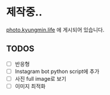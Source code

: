 # 제작중..

[photo.kyungmin.life](https://photo.kyungmin.life) 에 게시되어 있습니다.

## TODOS

- [ ] 반응형
- [ ] Instagram bot python script에 추가
- [ ] 사진 full image로 보기
- [ ] 이미지 최적화